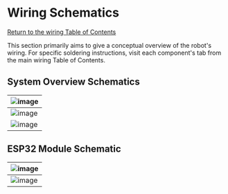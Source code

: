 # Wiring Schematics
[Return to the wiring Table of Contents](https://github.com/EmiliaPsacharopoulos/Quadruped-8dof-Robot/tree/main/Wiring#table-of-contents)

This section primarily aims to give a conceptual overview of the robot's wiring. For specific soldering instructions, visit each component's tab from the main wiring Table of Contents.

## System Overview Schematics
| ![image](https://user-images.githubusercontent.com/84528674/122089227-8d297f80-cdd4-11eb-934c-fca704c3d0c3.png) |
| --- |
| ![image](https://user-images.githubusercontent.com/84528674/122113429-1c905c00-cdf0-11eb-8260-a6ad3e122c3c.png) |
| ![image](https://user-images.githubusercontent.com/84528674/122118022-92e38d00-cdf5-11eb-8d56-6621f976163c.png) |

## ESP32 Module Schematic
| ![image](https://user-images.githubusercontent.com/84528674/121087839-eb41db80-c7b2-11eb-88f0-d45fcf2a4cd4.png) |
| --- |
| ![image](https://user-images.githubusercontent.com/84528674/121087937-0b719a80-c7b3-11eb-83a0-433f2a313737.png) |
